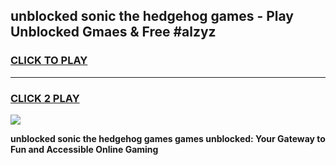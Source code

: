 
## unblocked sonic the hedgehog games - Play Unblocked Gmaes & Free #alzyz
<h3>
<a href="https://premium.freeplayer.one?title=unblocked_sonic_the_hedgehog_games&ref=03M">CLICK TO PLAY</a></h3>
<hr>

<h3>
<a href="https://premium.freeplayer.one?title=unblocked_sonic_the_hedgehog_games&ref=03M">CLICK 2 PLAY</a>
  
</h3>

<a href="https://premium.freeplayer.one?title=unblocked_sonic_the_hedgehog_games&ref=03M"><img src="https://clearcache.store/games.png"></a>


**unblocked sonic the hedgehog games games unblocked: Your Gateway to Fun and Accessible Online Gaming**
